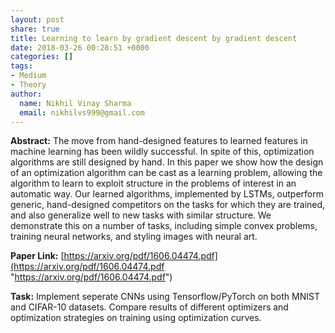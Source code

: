 ```yaml
---
layout: post
share: true
title: Learning to learn by gradient descent by gradient descent
date: 2018-03-26 00:28:51 +0000
categories: []
tags:
- Medium
- Theory
author:
  name: Nikhil Vinay Sharma
  email: nikhilvs999@gmail.com
---
```

**Abstract:** The move from hand-designed features to learned features in machine learning has been wildly successful. In spite of this, optimization algorithms are still designed by hand. In this paper we show how the design of an optimization algorithm can be cast as a learning problem, allowing the algorithm to learn to exploit structure in the problems of interest in an automatic way. Our learned algorithms, implemented by LSTMs, outperform generic, hand-designed competitors on the tasks for which they are trained, and also generalize well to new tasks with similar structure. We demonstrate this on a number of tasks, including simple convex problems, training neural networks, and styling images with neural art.  

**Paper Link:** [https://arxiv.org/pdf/1606.04474.pdf](https://arxiv.org/pdf/1606.04474.pdf "https://arxiv.org/pdf/1606.04474.pdf")

**Task:** Implement seperate CNNs using Tensorflow/PyTorch on both MNIST and CIFAR-10 datasets. Compare results of different optimizers and optimization strategies on training using optimization curves.
